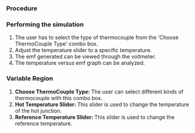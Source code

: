 ### Procedure

### Performing the simulation
<ol>
    <li>The user has to select the type of thermocouple from the 'Choose ThermoCouple Type' combo box.</li>
    <li>Adjust the temperature slider to a specific temperature.</li>
    <li>The emf generated can be viewed through the voltmeter.</li>
    <li>The temperature versus emf graph can be analyzed.</li>
</ol>

### Variable Region

<ol>
    <li><strong>Choose ThermoCouple Type</strong><strong>:&nbsp;</strong>The user can select different kinds of thermocouple with this combo box.</li>
    <li><strong>Hot Temperature Slider</strong><strong>: </strong>This slider is used to change the temperature of the hot junction.</li>
    <li><strong>Reference Temperature Slide</strong><strong>r: </strong>This slider is used to change the reference temperature.&nbsp;</li>
</ol>
